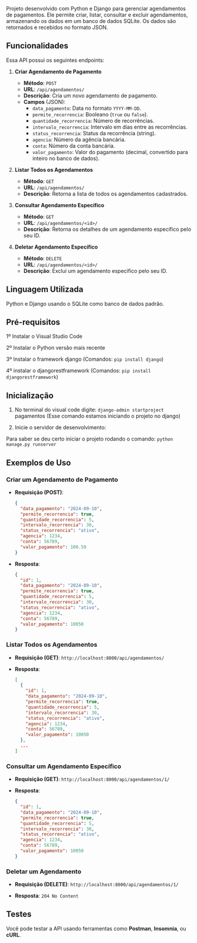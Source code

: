 
Projeto desenvolvido com Python e Django para gerenciar agendamentos de pagamentos. Ele permite criar, listar, consultar e excluir agendamentos, armazenando os dados em um banco de dados SQLite. Os dados são retornados e recebidos no formato JSON.


## Funcionalidades

Essa API possui os seguintes endpoints:

1. **Criar Agendamento de Pagamento**
    - **Método**: `POST`
    - **URL**: `/api/agendamentos/`
    - **Descrição**: Cria um novo agendamento de pagamento.
    - **Campos** (JSON):
        - `data_pagamento`: Data no formato `YYYY-MM-DD`.
        - `permite_recorrencia`: Booleano (`true` ou `false`).
        - `quantidade_recorrencia`: Número de recorrências.
        - `intervalo_recorrencia`: Intervalo em dias entre as recorrências.
        - `status_recorrencia`: Status da recorrência (string).
        - `agencia`: Número da agência bancária.
        - `conta`: Número da conta bancária.
        - `valor_pagamento`: Valor do pagamento (decimal, convertido para inteiro no banco de dados).

2. **Listar Todos os Agendamentos**
    - **Método**: `GET`
    - **URL**: `/api/agendamentos/`
    - **Descrição**: Retorna a lista de todos os agendamentos cadastrados.

3. **Consultar Agendamento Específico**
    - **Método**: `GET`
    - **URL**: `/api/agendamentos/<id>/`
    - **Descrição**: Retorna os detalhes de um agendamento específico pelo seu ID.

4. **Deletar Agendamento Específico**
    - **Método**: `DELETE`
    - **URL**: `/api/agendamentos/<id>/`
    - **Descrição**: Exclui um agendamento específico pelo seu ID.

## Linguagem Utilizada 

Python e Django usando o SQLite como banco de dados padrão.

## Pré-requisitos

1º Instalar o Visual Studio Code

2º Instalar o Python versão mais recente

3º Instalar o framework django (Comandos: ```pip install django```)

4º instalar o djangorestframework (Comandos: ```pip install djangorestframework```)

## Inicialização

1. No terminal do visual code digite: ```django-admin startproject ``` pagamentos (Esse comando estamos iniciando o projeto no django)


2. Inicie o servidor de desenvolvimento:

Para saber se deu certo iniciar o projeto rodando o comando: ```python manage.py runserver```

## Exemplos de Uso

### Criar um Agendamento de Pagamento

- **Requisição (POST)**:

    ```json
    {
      "data_pagamento": "2024-09-10",
      "permite_recorrencia": true,
      "quantidade_recorrencia": 5,
      "intervalo_recorrencia": 30,
      "status_recorrencia": "ativo",
      "agencia": 1234,
      "conta": 56789,
      "valor_pagamento": 100.50
    }
    ```

- **Resposta**:

    ```json
    {
      "id": 1,
      "data_pagamento": "2024-09-10",
      "permite_recorrencia": true,
      "quantidade_recorrencia": 5,
      "intervalo_recorrencia": 30,
      "status_recorrencia": "ativo",
      "agencia": 1234,
      "conta": 56789,
      "valor_pagamento": 10050
    }
    ```

### Listar Todos os Agendamentos

- **Requisição (GET)**: `http://localhost:8000/api/agendamentos/`

- **Resposta**:

    ```json
    [
      {
        "id": 1,
        "data_pagamento": "2024-09-10",
        "permite_recorrencia": true,
        "quantidade_recorrencia": 5,
        "intervalo_recorrencia": 30,
        "status_recorrencia": "ativo",
        "agencia": 1234,
        "conta": 56789,
        "valor_pagamento": 10050
      },
      ...
    ]
    ```

### Consultar um Agendamento Específico

- **Requisição (GET)**: `http://localhost:8000/api/agendamentos/1/`

- **Resposta**:

    ```json
    {
      "id": 1,
      "data_pagamento": "2024-09-10",
      "permite_recorrencia": true,
      "quantidade_recorrencia": 5,
      "intervalo_recorrencia": 30,
      "status_recorrencia": "ativo",
      "agencia": 1234,
      "conta": 56789,
      "valor_pagamento": 10050
    }
    ```

### Deletar um Agendamento

- **Requisição (DELETE)**: `http://localhost:8000/api/agendamentos/1/`

- **Resposta**: `204 No Content`

## Testes

Você pode testar a API usando ferramentas como **Postman**, **Insomnia**, ou **cURL**.
